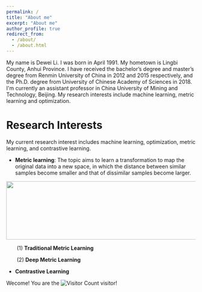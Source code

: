 ```yaml
---
permalink: /
title: "About me"
excerpt: "About me"
author_profile: true
redirect_from: 
  - /about/
  - /about.html
---
```


My name is Dewei Li. I was born in April 1991. My hometown is Lingbi County, Anhui Province. I have received the bachelor’s degree and master’s degree from Renmin University of China in 2012 and 2015 respectively, and the Ph.D. degree from University of Chinese Academy of Sciences in 2018. I'm currently an assistant professor in China University of Mining and Technology, Beijing. My research interests include machine learning, metric learning and optimization.

Research Interests
======
My current research interest includes machine learning, optimization, metric learning, and contrastive learning.
* **Metric learning**: The topic aims to learn a transformation to map the original data into a new space, in which the distance between similar samples become smaller and that of dissimilar samples become larger.

<img src="https://infhighdim.github.io/images/metric_learn_concept.png" class="floatpic" width="520" height="155">

&emsp;&emsp;(1) **Traditional Metric Learning**

&emsp;&emsp;(2) **Deep Metric Learning**

* **Contrastive Learning**





Wecome! You are the ![Visitor Count](https://profile-counter.glitch.me/InfHighDim/count.svg) visitor!
